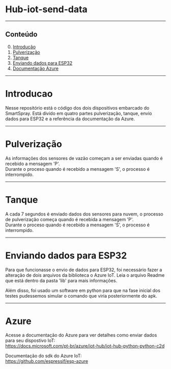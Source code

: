 # Hub-iot-send-data


*******
## Conteúdo
 0. [Introdução](#Introducao)
 1. [Pulverização](#Pulverização)
 2. [Tanque](#Tanque)
 3. [Enviando dados para ESP32](#Esp32)
 4. [Documentação Azure](#Azure)

*******

<div id='Introducao'/> 

# Introducao
  Nesse repositório está o código dos dois dispositivos embarcado do SmartSpray.
  Está divido em quatro partes pulverização, tanque, envio dados para ESP32 e a referência da documentação da Azure.

---
<div id='Pulverização'/> 

# Pulverização
  As informações dos sensores de vazão começam a ser enviadas quando é recebido a mensagem 'P'.<br/>
  Durante o proceso quando é recebido a mensagem 'S', o processo é interrompido. 

---
<div id='Tanque'/> 

# Tanque
  A cada 7 segundos é enviado dados dos sensores para nuvem, o processo de pulverização começa quando é recebida a mensagem 'P'.<br/>
  Durante o proceso quando é recebido a mensagem 'S', o processo é interrompido. 
  

---
<div id='Esp32'>
  
# Enviando dados para ESP32
  Para que funcionasse o envio de dados para ESP32, foi necessário fazer a alteração de dois arquivos da biblioteca o Azure IoT.
  Leia o arquivo Readme que está dentro da pasta 'lib' para mais informações.
  
  Além disso, foi usado um software em python para que na fase inicial dos testes pudessemos simular o comando que viria posteriormente do apk.
  
  
--- 
<div id='Azure'>
  
# Azure
  Acesse a documentação do Azure para ver detalhes como enviar dados para seu dispostivo IoT: <br/>
  https://docs.microsoft.com/pt-br/azure/iot-hub/iot-hub-python-python-c2d <br/>
  
  Documentação do sdk do Azure IoT:<br/>
  https://github.com/espressif/esp-azure <br/>
  
